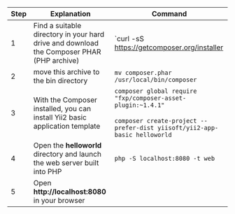 Step | Explanation | Command
-- | -- | --
1 | Find a suitable directory in your hard drive and download the Composer PHAR (PHP archive) | `curl -sS https://getcomposer.org/installer | php`
2 | move this archive to the bin directory | `mv composer.phar /usr/local/bin/composer`
3 | With the Composer installed, you can install Yii2 basic application template| `composer global require "fxp/composer-asset-plugin:~1.4.1"` <br /> <br />`composer create-project --prefer-dist yiisoft/yii2-app-basic helloworld`
4 | Open the **helloworld** directory and launch the web server built into PHP| `php -S localhost:8080 -t web`
5 | Open **http://localhost:8080** in your browser | 